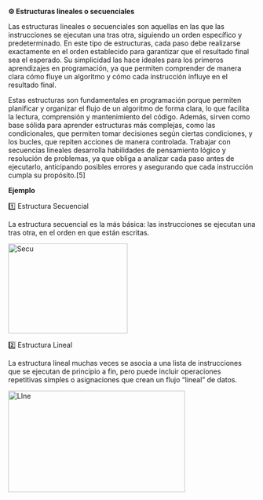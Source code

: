 **⚙️ Estructuras lineales o secuenciales**

Las estructuras lineales o secuenciales son aquellas en las que las instrucciones se ejecutan una tras otra, siguiendo un orden específico y predeterminado. En este tipo de estructuras, cada paso debe realizarse exactamente en el orden establecido para garantizar que el resultado final sea el esperado. Su simplicidad las hace ideales para los primeros aprendizajes en programación, ya que permiten comprender de manera clara cómo fluye un algoritmo y cómo cada instrucción influye en el resultado final.

Estas estructuras son fundamentales en programación porque permiten planificar y organizar el flujo de un algoritmo de forma clara, lo que facilita la lectura, comprensión y mantenimiento del código. Además, sirven como base sólida para aprender estructuras más complejas, como las condicionales, que permiten tomar decisiones según ciertas condiciones, y los bucles, que repiten acciones de manera controlada. Trabajar con secuencias lineales desarrolla habilidades de pensamiento lógico y resolución de problemas, ya que obliga a analizar cada paso antes de ejecutarlo, anticipando posibles errores y asegurando que cada instrucción cumpla su propósito.[5]

**Ejemplo**

1️⃣ Estructura Secuencial

La estructura secuencial es la más básica: las instrucciones se ejecutan una tras otra, en el orden en que están escritas.

<img width="243" height="183" alt="Secu" src="https://github.com/user-attachments/assets/b4164e9d-ce90-445a-9661-277249c5ea84" />


2️⃣ Estructura Lineal

La estructura lineal muchas veces se asocia a una lista de instrucciones que se ejecutan de principio a fin, pero puede incluir operaciones repetitivas simples o asignaciones que crean un flujo “lineal” de datos.

<img width="360" height="207" alt="LIne" src="https://github.com/user-attachments/assets/00e39f2a-4e02-4b2a-b239-56ccee55eb22" />
